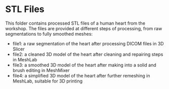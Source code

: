 # STL Files

This folder contains processed STL files of a human heart from the workshop. The files are provided at different steps of processing, from raw segmentations to fully smoothed meshes:
- file1: a raw segmentation of the heart after processing DICOM files in 3D Slicer
- file2: a cleaned 3D model of the heart after cleaning and repairing steps in MeshLab
- file3: a smoothed 3D model of the heart after making into a solid and brush editing in MeshMixer
- file4: a simplified 3D model of the heart after further remeshing in MeshLab, suitable for 3D printing

